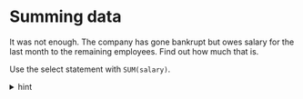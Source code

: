 ﻿# Summing data

It was not enough. The company has gone bankrupt but owes salary for the last month to the remaining employees. 
Find out how much that is.

Use the select statement with `SUM(salary)`.

<details>
<summary>hint</summary>

```sql
SELECT SUM(salary)
FROM employee
```

</details>
